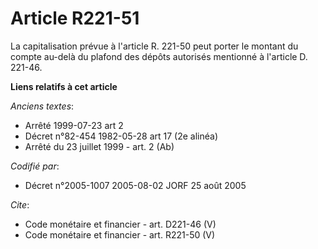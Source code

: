 # Article R221-51

La capitalisation prévue à l'article R. 221-50 peut porter le montant du compte au-delà du plafond des dépôts autorisés
mentionné à l'article D. 221-46.

**Liens relatifs à cet article**

_Anciens textes_:

  - Arrêté 1999-07-23 art 2
  - Décret n°82-454 1982-05-28 art 17 (2e alinéa)
  - Arrêté du 23 juillet 1999 - art. 2 (Ab)

_Codifié par_:

  - Décret n°2005-1007 2005-08-02 JORF 25 août 2005

_Cite_:

  - Code monétaire et financier - art. D221-46 (V)
  - Code monétaire et financier - art. R221-50 (V)
